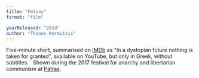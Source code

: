 ```yaml
---
title: "Felony"
format: "film"

yearReleased: "2014"
author: "Thanos Kermitsis"
---
```

Five-minute short, summarised on <a href="http://www.imdb.com/title/tt3740506/?ref_=fn_al_tt_3">IMDb</a> as "In a  dystopian future nothing is taken for granted", available on YouTube, but only  in Greek, without subtitles.
 
Shown during the 2017 festival for anarchy and libertarian  communism at <a href="vhttp://www.sf-encyclopedia.com/entry/toxic_avenger_the"> Patras</a>.